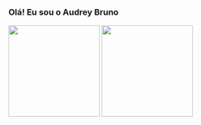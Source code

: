 ### Olá! Eu sou o Audrey Bruno
<picture>
<source 
  srcset="https://github-readme-stats.vercel.app/api?username=AudreyBruno&show_icons=true&theme=dark"
  media="(prefers-color-scheme: dark)"
/>
<img height="180em" src="https://github-readme-stats.vercel.app/api?username=AudreyBruno&show_icons=true" />
</picture>

<picture>
<source 
  srcset="https://github-readme-stats.vercel.app/api/top-langs/?username=AudreyBruno&layout=compact&theme=dark"
  media="(prefers-color-scheme: dark)"
/>
<img height="180em" src="https://github.com/anuraghazra/github-readme-stats" />
</picture>
